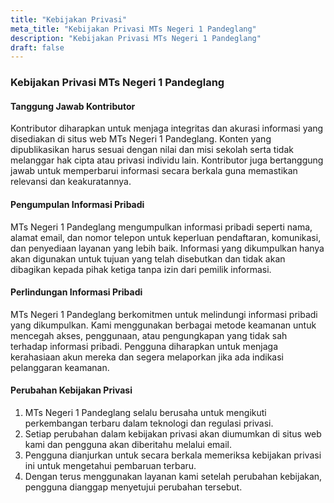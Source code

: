 ```yaml
---
title: "Kebijakan Privasi"
meta_title: "Kebijakan Privasi MTs Negeri 1 Pandeglang"
description: "Kebijakan Privasi MTs Negeri 1 Pandeglang"
draft: false
---
```


### Kebijakan Privasi MTs Negeri 1 Pandeglang

#### Tanggung Jawab Kontributor

Kontributor diharapkan untuk menjaga integritas dan akurasi informasi yang disediakan di situs web MTs Negeri 1 Pandeglang. Konten yang dipublikasikan harus sesuai dengan nilai dan misi sekolah serta tidak melanggar hak cipta atau privasi individu lain. Kontributor juga bertanggung jawab untuk memperbarui informasi secara berkala guna memastikan relevansi dan keakuratannya.

#### Pengumpulan Informasi Pribadi

MTs Negeri 1 Pandeglang mengumpulkan informasi pribadi seperti nama, alamat email, dan nomor telepon untuk keperluan pendaftaran, komunikasi, dan penyediaan layanan yang lebih baik. Informasi yang dikumpulkan hanya akan digunakan untuk tujuan yang telah disebutkan dan tidak akan dibagikan kepada pihak ketiga tanpa izin dari pemilik informasi.

#### Perlindungan Informasi Pribadi

MTs Negeri 1 Pandeglang berkomitmen untuk melindungi informasi pribadi yang dikumpulkan. Kami menggunakan berbagai metode keamanan untuk mencegah akses, penggunaan, atau pengungkapan yang tidak sah terhadap informasi pribadi. Pengguna diharapkan untuk menjaga kerahasiaan akun mereka dan segera melaporkan jika ada indikasi pelanggaran keamanan.

#### Perubahan Kebijakan Privasi

1. MTs Negeri 1 Pandeglang selalu berusaha untuk mengikuti perkembangan terbaru dalam teknologi dan regulasi privasi.
2. Setiap perubahan dalam kebijakan privasi akan diumumkan di situs web kami dan pengguna akan diberitahu melalui email.
3. Pengguna dianjurkan untuk secara berkala memeriksa kebijakan privasi ini untuk mengetahui pembaruan terbaru.
4. Dengan terus menggunakan layanan kami setelah perubahan kebijakan, pengguna dianggap menyetujui perubahan tersebut.